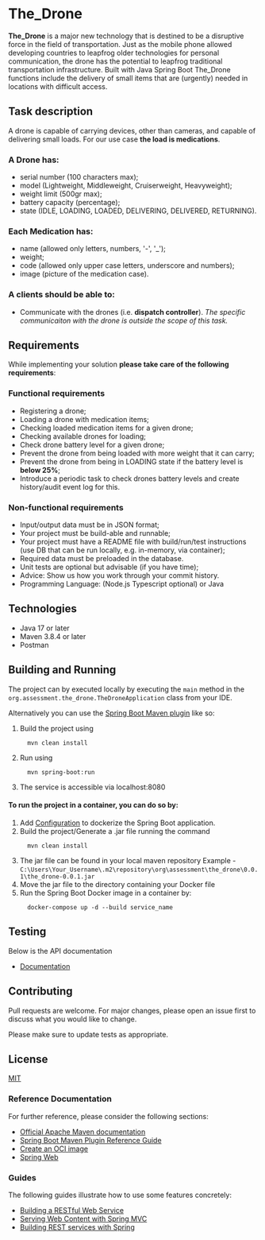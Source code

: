 # The_Drone

**The_Drone** is a major new technology that is destined to be a disruptive force in the field of
transportation. Just as the mobile phone allowed developing countries to leapfrog older technologies 
for personal communication, the drone has the potential to leapfrog traditional transportation infrastructure.
Built with Java Spring Boot The_Drone functions include the delivery of small items that are (urgently) needed in
locations with difficult access.

## Task description

A drone is capable of carrying devices, other than cameras, and capable of delivering small loads. 
For our use case **the load is medications**.

### A **Drone** has:
- serial number (100 characters max);
- model (Lightweight, Middleweight, Cruiserweight, Heavyweight);
- weight limit (500gr max);
- battery capacity (percentage);
- state (IDLE, LOADING, LOADED, DELIVERING, DELIVERED, RETURNING).

### Each **Medication** has:
- name (allowed only letters, numbers, '-', '_');
- weight;
- code (allowed only upper case letters, underscore and numbers);
- image (picture of the medication case).

### A clients should be able to: 
- Communicate with the drones (i.e. **dispatch controller**). 
*The specific communicaiton with the drone is outside the scope of this task.* 


## Requirements

While implementing your solution **please take care of the following requirements**:

### Functional requirements
- Registering a drone;
- Loading a drone with medication items;
- Checking loaded medication items for a given drone;
- Checking available drones for loading;
- Check drone battery level for a given drone;
- Prevent the drone from being loaded with more weight that it can carry;
- Prevent the drone from being in LOADING state if the battery level is **below 25%**;
- Introduce a periodic task to check drones battery levels and create history/audit event log for this.

### Non-functional requirements
- Input/output data must be in JSON format;
- Your project must be build-able and runnable;
- Your project must have a README file with build/run/test instructions (use DB that can
be run locally, e.g. in-memory, via container);
- Required data must be preloaded in the database.
- Unit tests are optional but advisable (if you have time);
- Advice: Show us how you work through your commit history.
- Programming Language: (Node.js Typescript optional) or Java


## Technologies

- Java 17 or later
- Maven 3.8.4 or later
- Postman


## Building and Running

The project can by executed locally by executing the `main` method in the `org.assessment.the_drone.TheDroneApplication` class from your IDE.

Alternatively you can use the [Spring Boot Maven plugin](https://docs.spring.io/spring-boot/docs/current/reference/html/build-tool-plugins-maven-plugin.html) like so:

1. Build the project using
   ```shell
     mvn clean install
   ```
2. Run using 
   ```shell
     mvn spring-boot:run
   ```
3. The service is accessible via localhost:8080


#### To run the project in a container, you can do so by:

1. Add [Configuration](https://docs.docker.com/get-started/08_using_compose) to dockerize the Spring Boot application.
2. Build the project/Generate a .jar file running the command
   ```shell
     mvn clean install
   ```
3. The jar file can be found in your local maven repository Example - `C:\Users\Your_Username\.m2\repository\org\assessment\the_drone\0.0.1\the_drone-0.0.1.jar`
4. Move the jar file to the directory containing your Docker file
5. Run the Spring Boot Docker image in a container by:
   ```shell
     docker-compose up -d --build service_name
   ```


## Testing

Below is the API documentation
  - [Documentation](https://github.com/SISol-ng/The_Drone/blob/master/src/main/resources/static/the_drone.pdf)

## Contributing

Pull requests are welcome. For major changes, please open an issue first
to discuss what you would like to change.

Please make sure to update tests as appropriate.

## License

[MIT](https://choosealicense.com/licenses/mit/)

### Reference Documentation
For further reference, please consider the following sections:

* [Official Apache Maven documentation](https://maven.apache.org/guides/index.html)
* [Spring Boot Maven Plugin Reference Guide](https://docs.spring.io/spring-boot/docs/3.0.5/maven-plugin/reference/html/)
* [Create an OCI image](https://docs.spring.io/spring-boot/docs/3.0.5/maven-plugin/reference/html/#build-image)
* [Spring Web](https://docs.spring.io/spring-boot/docs/3.0.5/reference/htmlsingle/#web)

### Guides
The following guides illustrate how to use some features concretely:

* [Building a RESTful Web Service](https://spring.io/guides/gs/rest-service/)
* [Serving Web Content with Spring MVC](https://spring.io/guides/gs/serving-web-content/)
* [Building REST services with Spring](https://spring.io/guides/tutorials/rest/)
